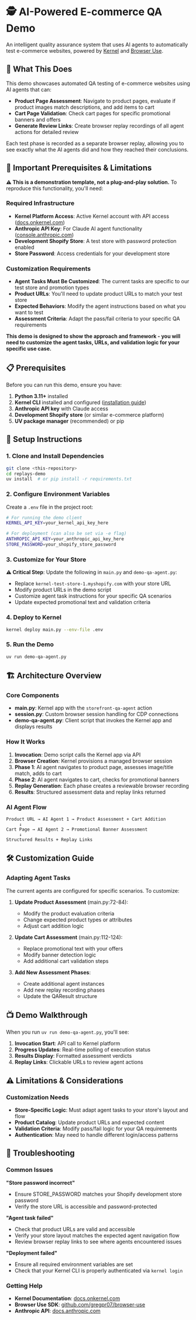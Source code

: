 # 🕵️ AI-Powered E-commerce QA Demo

An intelligent quality assurance system that uses AI agents to automatically test e-commerce websites, powered by [Kernel](https://onkernel.com) and [Browser Use](https://github.com/gregpr07/browser-use).

## 🎯 What This Does

This demo showcases automated QA testing of e-commerce websites using AI agents that can:

- **Product Page Assessment**: Navigate to product pages, evaluate if product images match descriptions, and add items to cart
- **Cart Page Validation**: Check cart pages for specific promotional banners and offers
- **Generate Review Links**: Create browser replay recordings of all agent actions for detailed review

Each test phase is recorded as a separate browser replay, allowing you to see exactly what the AI agents did and how they reached their conclusions.

## 🚨 Important Prerequisites & Limitations

**⚠️ This is a demonstration template, not a plug-and-play solution.** To reproduce this functionality, you'll need:

### Required Infrastructure
- **Kernel Platform Access**: Active Kernel account with API access ([docs.onkernel.com](https://docs.onkernel.com))
- **Anthropic API Key**: For Claude AI agent functionality ([console.anthropic.com](https://console.anthropic.com))
- **Development Shopify Store**: A test store with password protection enabled
- **Store Password**: Access credentials for your development store

### Customization Requirements
- **Agent Tasks Must Be Customized**: The current tasks are specific to our test store and promotion types
- **Product URLs**: You'll need to update product URLs to match your test store
- **Expected Behaviors**: Modify the agent instructions based on what you want to test
- **Assessment Criteria**: Adapt the pass/fail criteria to your specific QA requirements

**This demo is designed to show the approach and framework - you will need to customize the agent tasks, URLs, and validation logic for your specific use case.**

## 📋 Prerequisites

Before you can run this demo, ensure you have:

1. **Python 3.11+** installed
2. **Kernel CLI** installed and configured ([installation guide](https://docs.onkernel.com/cli/install))
3. **Anthropic API key** with Claude access
4. **Development Shopify store** (or similar e-commerce platform)
5. **UV package manager** (recommended) or pip

## 🚀 Setup Instructions

### 1. Clone and Install Dependencies

```bash
git clone <this-repository>
cd replays-demo
uv install  # or pip install -r requirements.txt
```

### 2. Configure Environment Variables

Create a `.env` file in the project root:

```bash
# For running the demo client
KERNEL_API_KEY=your_kernel_api_key_here

# For deployment (can also be set via -e flag)
ANTHROPIC_API_KEY=your_anthropic_api_key_here
STORE_PASSWORD=your_shopify_store_password
```

### 3. Customize for Your Store

**⚠️ Critical Step**: Update the following in `main.py` and `demo-qa-agent.py`:

- Replace `kernel-test-store-1.myshopify.com` with your store URL
- Modify product URLs in the demo script
- Customize agent task instructions for your specific QA scenarios
- Update expected promotional text and validation criteria

### 4. Deploy to Kernel

```bash
kernel deploy main.py --env-file .env
```

### 5. Run the Demo

```bash
uv run demo-qa-agent.py
```

## 🏗️ Architecture Overview

### Core Components

- **main.py**: Kernel app with the `storefront-qa-agent` action
- **session.py**: Custom browser session handling for CDP connections
- **demo-qa-agent.py**: Client script that invokes the Kernel app and displays results

### How It Works

1. **Invocation**: Demo script calls the Kernel app via API
2. **Browser Creation**: Kernel provisions a managed browser session
3. **Phase 1**: AI agent navigates to product page, assesses image/title match, adds to cart
4. **Phase 2**: AI agent navigates to cart, checks for promotional banners
5. **Replay Generation**: Each phase creates a reviewable browser recording
6. **Results**: Structured assessment data and replay links returned

### AI Agent Flow

```
Product URL → AI Agent 1 → Product Assessment + Cart Addition
     ↓
Cart Page → AI Agent 2 → Promotional Banner Assessment
     ↓
Structured Results + Replay Links
```

## 🛠️ Customization Guide

### Adapting Agent Tasks

The current agents are configured for specific scenarios. To customize:

1. **Update Product Assessment** (main.py:72-84):
   - Modify the product evaluation criteria
   - Change expected product types or attributes
   - Adjust cart addition logic

2. **Update Cart Assessment** (main.py:112-124):
   - Replace promotional text with your offers
   - Modify banner detection logic
   - Add additional cart validation steps

3. **Add New Assessment Phases**:
   - Create additional agent instances
   - Add new replay recording phases
   - Update the QAResult structure

## 📺 Demo Walkthrough

When you run `uv run demo-qa-agent.py`, you'll see:

1. **Invocation Start**: API call to Kernel platform
2. **Progress Updates**: Real-time polling of execution status  
3. **Results Display**: Formatted assessment verdicts
4. **Replay Links**: Clickable URLs to review agent actions

## ⚠️ Limitations & Considerations

### Customization Needs
- **Store-Specific Logic**: Must adapt agent tasks to your store's layout and flow
- **Product Catalog**: Update product URLs and expected content
- **Validation Criteria**: Modify pass/fail logic for your QA requirements
- **Authentication**: May need to handle different login/access patterns

## 🔧 Troubleshooting

### Common Issues

**"Store password incorrect"**  
- Ensure STORE_PASSWORD matches your Shopify development store password
- Verify the store URL is accessible and password-protected

**"Agent task failed"**
- Check that product URLs are valid and accessible
- Verify your store layout matches the expected agent navigation flow
- Review browser replay links to see where agents encountered issues

**"Deployment failed"**
- Ensure all required environment variables are set
- Check that your Kernel CLI is properly authenticated via `kernel login`

### Getting Help

- **Kernel Documentation**: [docs.onkernel.com](https://docs.onkernel.com)
- **Browser Use SDK**: [github.com/gregpr07/browser-use](https://github.com/gregpr07/browser-use)
- **Anthropic API**: [docs.anthropic.com](https://docs.anthropic.com)